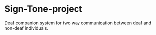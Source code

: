 # Sign-Tone-project
Deaf companion system for two way communication between deaf and non-deaf individuals.
